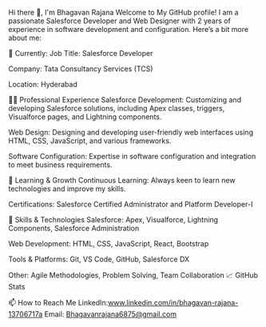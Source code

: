 Hi there 👋, I'm Bhagavan Rajana
Welcome to My GitHub profile! I am a passionate Salesforce Developer and Web Designer with 2 years of experience in software development and configuration. Here’s a bit more about me:


🔭 Currently:
Job Title: Salesforce Developer

Company: Tata Consultancy Services (TCS)

Location: Hyderabad


👨‍💻 Professional Experience
Salesforce Development: Customizing and developing Salesforce solutions, including Apex classes, triggers, Visualforce pages, and Lightning components.

Web Design: Designing and developing user-friendly web interfaces using HTML, CSS, JavaScript, and various frameworks.

Software Configuration: Expertise in software configuration and integration to meet business requirements.

🌱 Learning & Growth
Continuous Learning: Always keen to learn new technologies and improve my skills.

Certifications: Salesforce Certified Administrator and Platform Developer-I

💼 Skills & Technologies
Salesforce: Apex, Visualforce, Lightning Components, Salesforce Administration

Web Development: HTML, CSS, JavaScript, React, Bootstrap

Tools & Platforms: Git, VS Code, GitHub, Salesforce DX

Other: Agile Methodologies, Problem Solving, Team Collaboration
📈 GitHub Stats

📫 How to Reach Me
LinkedIn:www.linkedin.com/in/bhagavan-rajana-13706717a
Email:  Bhagavanrajana6875@gmail.com


